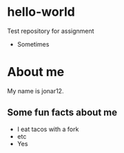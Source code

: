 # hello-world
Test repository for assignment
- Sometimes

# About me
My name is jonar12.
## Some fun facts about me
- I eat tacos with a fork
- etc
- Yes
